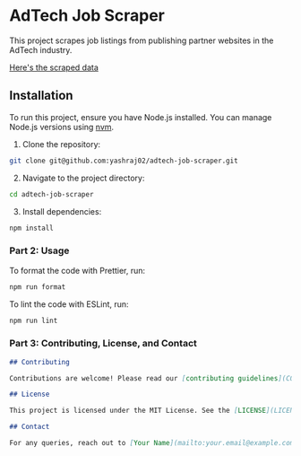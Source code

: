 # AdTech Job Scraper

This project scrapes job listings from publishing partner websites in the AdTech industry.

[Here's the scraped data](https://docs.google.com/spreadsheets/d/1Jd2TghMmQ0gjsuWiA3zS9ncmY6sY6w5b7uv5LB8tSJ8/edit?gid=1182836915#gid=1182836915)

## Installation

To run this project, ensure you have Node.js installed. You can manage Node.js versions using [nvm](https://github.com/nvm-sh/nvm).

1. Clone the repository:

  ```bash
  git clone git@github.com:yashraj02/adtech-job-scraper.git
  ```

2. Navigate to the project directory:

  ```bash
  cd adtech-job-scraper
  ```
    
3. Install dependencies:
  ```bash
  npm install
  ```


### Part 2: Usage

To format the code with Prettier, run:

  ```bash
  npm run format
  ```

To lint the code with ESLint, run:
  ```bash
  npm run lint
  ```



### Part 3: Contributing, License, and Contact

```markdown
## Contributing

Contributions are welcome! Please read our [contributing guidelines](CONTRIBUTING.md) before submitting pull requests.

## License

This project is licensed under the MIT License. See the [LICENSE](LICENSE) file for details.

## Contact

For any queries, reach out to [Your Name](mailto:your.email@example.com).
```

